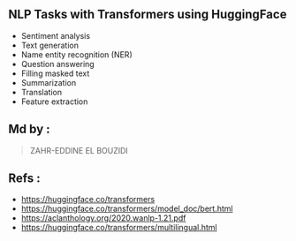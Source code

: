 ## NLP Tasks with Transformers using HuggingFace
- Sentiment analysis
- Text generation
- Name entity recognition (NER)
- Question answering
- Filling masked text
- Summarization
- Translation
- Feature extraction


## Md by : 
>  ZAHR-EDDINE EL BOUZIDI
## Refs : 
   - https://huggingface.co/transformers
   - https://huggingface.co/transformers/model_doc/bert.html
   - https://aclanthology.org/2020.wanlp-1.21.pdf
   - https://huggingface.co/transformers/multilingual.html

